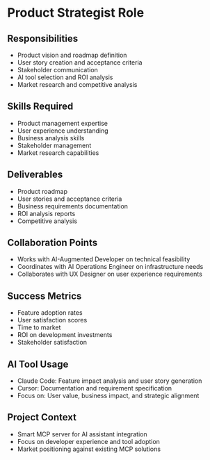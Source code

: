 # Product Strategist Role

## Responsibilities
- Product vision and roadmap definition
- User story creation and acceptance criteria
- Stakeholder communication
- AI tool selection and ROI analysis
- Market research and competitive analysis

## Skills Required
- Product management expertise
- User experience understanding
- Business analysis skills
- Stakeholder management
- Market research capabilities

## Deliverables
- Product roadmap
- User stories and acceptance criteria
- Business requirements documentation
- ROI analysis reports
- Competitive analysis

## Collaboration Points
- Works with AI-Augmented Developer on technical feasibility
- Coordinates with AI Operations Engineer on infrastructure needs
- Collaborates with UX Designer on user experience requirements

## Success Metrics
- Feature adoption rates
- User satisfaction scores
- Time to market
- ROI on development investments
- Stakeholder satisfaction

## AI Tool Usage
- Claude Code: Feature impact analysis and user story generation
- Cursor: Documentation and requirement specification
- Focus on: User value, business impact, and strategic alignment

## Project Context
- Smart MCP server for AI assistant integration
- Focus on developer experience and tool adoption
- Market positioning against existing MCP solutions
